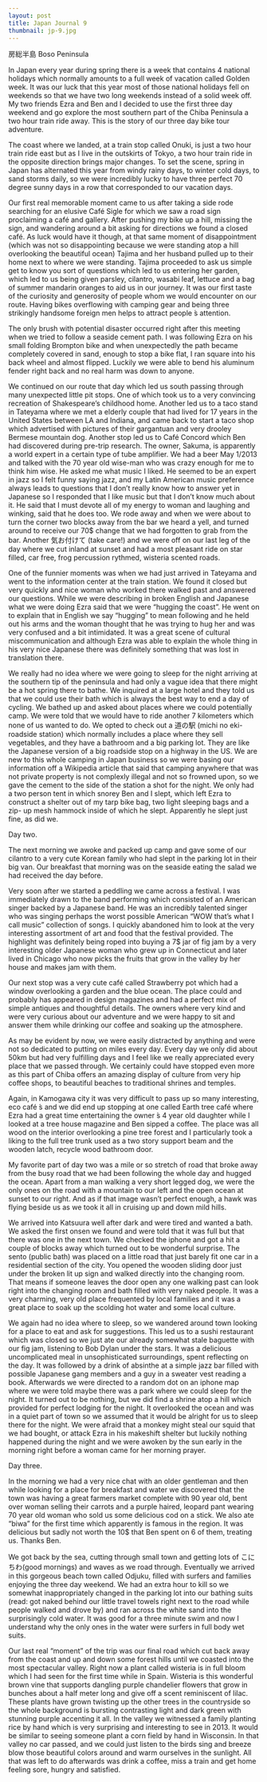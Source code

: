 ```yaml
---
layout: post
title: Japan Journal 9
thumbnail: jp-9.jpg
---
```


房総半島 Boso Peninsula

In Japan every year during spring there is a week that contains 4 national holidays which normally amounts to a full week of vacation called Golden week. It was our luck that this year most of those national holidays fell on weekends so that we have two long weekends instead of a solid week off. My two friends Ezra and Ben and I decided to use the first three day weekend and go explore the most southern part of the Chiba Peninsula a two hour train ride away. This is the story of our three day bike tour adventure.

The coast where we landed, at a train stop called Onuki, is just a two hour train ride east but as I live in the outskirts of Tokyo, a two hour train ride in the opposite direction brings major changes. To set the scene, spring in Japan has alternated this year from windy rainy days, to winter cold days, to sand storms daily, so we were incredibly lucky to have three perfect 70 degree sunny days in a row that corresponded to our vacation days.

Our first real memorable moment came to us after taking a side rode searching for an elusive Café Sigle for which we saw a road sign proclaiming a café and gallery. After pushing my bike up a hill, missing the sign, and wandering around a bit asking for directions we found a closed café. As luck would have it though, at that same moment of disappointment (which was not so disappointing because we were standing atop a hill overlooking the beautiful ocean) Tajima and her husband pulled up to their home next to where we were standing. Tajima proceeded to ask us simple get to know you sort of questions which led to us entering her garden, which led to us being given parsley, cilantro, wasabi leaf, lettuce and a bag of summer mandarin oranges to aid us in our journey. It was our first taste of the curiosity and generosity of people whom we would encounter on our route. Having bikes overflowing with camping gear and being three strikingly handsome foreign men helps to attract people ́s attention.

The only brush with potential disaster occurred right after this meeting when we tried to follow a seaside cement path. I was following Ezra on his small folding Brompton bike and when unexpectedly the path became completely covered in sand, enough to stop a bike flat, I ran square into his back wheel and almost flipped. Luckily we were able to bend his aluminum fender right back and no real harm was down to anyone.

We continued on our route that day which led us south passing through many unexpected little pit stops. One of which took us to a very convincing recreation of Shakespeare’s childhood home. Another led us to a taco stand in Tateyama where we met a elderly couple that had lived for 17 years in the United States between LA and Indiana, and came back to start a taco shop which advertised with pictures of their gargantuan and very drooley Bermese mountain dog. Another stop led us to Café Concord which Ben had discovered during pre-trip research. The owner, Sakuma, is apparently a world expert in a certain type of tube amplifier. We had a beer May 1/2013 and talked with the 70 year old wise-man who was crazy enough for me to think him wise. He asked me what music I liked. He seemed to be an expert in jazz so I felt funny saying jazz, and my Latin American music preference always leads to questions that I don’t really know how to answer yet in Japanese so I responded that I like music but that I don’t know much about it. He said that I must devote all of my energy to woman and laughing and winking, said that he does too. We rode away and when we were about to turn the corner two blocks away from the bar we heard a yell, and turned around to receive our 70$ change that we had forgotten to grab from the bar. Another 気お付けて (take care!) and we were off on our last leg of the day where we cut inland at sunset and had a most pleasant ride on star filled, car free, frog percussion rythmed, wisteria scented roads.

One of the funnier moments was when we had just arrived in Tateyama and went to the information center at the train station. We found it closed but very quickly and nice woman who worked there walked past and answered our questions. While we were describing in broken English and Japanese what we were doing Ezra said that we were “hugging the coast”. He went on to explain that in English we say “hugging” to mean following and he held out his arms and the woman thought that he was trying to hug her and was very confused and a bit intimidated. It was a great scene of cultural miscommunication and although Ezra was able to explain the whole thing in his very nice Japanese there was definitely something that was lost in translation there.

We really had no idea where we were going to sleep for the night arriving at the southern tip of the peninsula and had only a vague idea that there might be a hot spring there to bathe. We inquired at a large hotel and they told us that we could use their bath which is always the best way to end a day of cycling. We bathed up and asked about places where we could potentially camp. We were told that we would have to ride another 7 kilometers which none of us wanted to do. We opted to check out a 道の駅 (michi no eki-roadside station) which normally includes a place where they sell vegetables, and they have a bathroom and a big parking lot. They are like the Japanese version of a big roadside stop on a highway in the US. We are new to this whole camping in Japan business so we were basing our information off a Wikipedia article that said that camping anywhere that was not private property is not complexly illegal and not so frowned upon, so we gave the cement to the side of the station a shot for the night. We only had a two person tent in which snorey Ben and I slept, which left Ezra to construct a shelter out of my tarp bike bag, two light sleeping bags and a zip- up mesh hammock inside of which he slept. Apparently he slept just fine, as did we.

Day two.

The next morning we awoke and packed up camp and gave some of our cilantro to a very cute Korean family who had slept in the parking lot in their big van. Our breakfast that morning was on the seaside eating the salad we had received the day before.

Very soon after we started a peddling we came across a festival. I was immediately drawn to the band performing which consisted of an American singer backed by a Japanese band. He was an incredibly talented singer who was singing perhaps the worst possible American “WOW that’s what I call music” collection of songs. I quickly abandoned him to look at the very interesting assortment of art and food that the festival provided. The highlight was definitely being roped into buying a 7$ jar of fig jam by a very interesting older Japanese woman who grew up in Connecticut and later lived in Chicago who now picks the fruits that grow in the valley by her house and makes jam with them.

Our next stop was a very cute café called Strawberry pot which had a window overlooking a garden and the blue ocean. The place could and probably has appeared in design magazines and had a perfect mix of simple antiques and thoughtful details. The owners where very kind and were very curious about our adventure and we were happy to sit and answer them while drinking our coffee and soaking up the atmosphere.

As may be evident by now, we were easily distracted by anything and were not so dedicated to putting on miles every day. Every day we only did about 50km but had very fulfilling days and I feel like we really appreciated every place that we passed through. We certainly could have stopped even more as this part of Chiba offers an amazing display of culture from very hip coffee shops, to beautiful beaches to traditional shrines and temples.

Again, in Kamogawa city it was very difficult to pass up so many interesting, eco café ́s and we did end up stopping at one called Earth tree café where Ezra had a great time entertaining the owner ́s 4 year old daughter while I looked at a tree house magazine and Ben sipped a coffee. The place was all wood on the interior overlooking a pine tree forest and I particularly took a liking to the full tree trunk used as a two story support beam and the wooden latch, recycle wood bathroom door.

My favorite part of day two was a mile or so stretch of road that broke away from the busy road that we had been following the whole day and hugged the ocean. Apart from a man walking a very short legged dog, we were the only ones on the road with a mountain to our left and the open ocean at sunset to our right. And as if that image wasn’t perfect enough, a hawk was flying beside us as we took it all in cruising up and down mild hills.

We arrived into Katsuura well after dark and were tired and wanted a bath. We asked the first onsen we found and were told that it was full but that there was one in the next town. We checked the iphone and got a hit a couple of blocks away which turned out to be wonderful surprise. The sento (public bath) was placed on a little road that just barely fit one car in a residential section of the city. You opened the wooden sliding door just under the broken lit up sign and walked directly into the changing room. That means if someone leaves the door open any one walking past can look right into the changing room and bath filled with very naked people. It was a very charming, very old place frequented by local families and it was a great place to soak up the scolding hot water and some local culture.

We again had no idea where to sleep, so we wandered around town looking for a place to eat and ask for suggestions. This led us to a sushi restaurant which was closed so we just ate our already somewhat stale baguette with our fig jam, listening to Bob Dylan under the stars. It was a delicious uncomplicated meal in unsophisticated surroundings, spent reflecting on the day. It was followed by a drink of absinthe at a simple jazz bar filled with possible Japanese gang members and a guy in a sweater vest reading a book. Afterwards we were directed to a random dot on an iphone map where we were told maybe there was a park where we could sleep for the night. It turned out to be nothing, but we did find a shrine atop a hill which provided for perfect lodging for the night. It overlooked the ocean and was in a quiet part of town so we assumed that it would be alright for us to sleep there for the night. We were afraid that a monkey might steal our squid that we had bought, or attack Ezra in his makeshift shelter but luckily nothing happened during the night and we were awoken by the sun early in the morning right before a woman came for her morning prayer.

Day three.

In the morning we had a very nice chat with an older gentleman and then while looking for a place for breakfast and water we discovered that the town was having a great farmers market complete with 90 year old, bent over woman selling their carrots and a purple haired, leopard pant wearing 70 year old woman who sold us some delicious cod on a stick. We also ate “biwa” for the first time which apparently is famous in the region. It was delicious but sadly not worth the 10$ that Ben spent on 6 of them, treating us. Thanks Ben.

We got back by the sea, cutting through small town and getting lots of こにちわ(good mornings) and waves as we road through. Eventually we arrived in this gorgeous beach town called Odjuku, filled with surfers and families enjoying the three day weekend. We had an extra hour to kill so we somewhat inappropriately changed in the parking lot into our bathing suits (read: got naked behind our little travel towels right next to the road while people walked and drove by) and ran across the white sand into the surprisingly cold water. It was good for a three minute swim and now I understand why the only ones in the water were surfers in full body wet suits.

Our last real “moment” of the trip was our final road which cut back away from the coast and up and down some forest hills until we coasted into the most spectacular valley. Right now a plant called wisteria is in full bloom which I had seen for the first time while in Spain. Wisteria is this wonderful brown vine that supports dangling purple chandelier flowers that grow in bunches about a half meter long and give off a scent reminiscent of lilac. These plants have grown twisting up the other trees in the countryside so the whole background is bursting contrasting light and dark green with stunning purple accenting it all. In the valley we witnessed a family planting rice by hand which is very surprising and interesting to see in 2013. It would be similar to seeing someone plant a corn field by hand in Wisconsin. In that valley no car passed, and we could just listen to the birds sing and breeze blow those beautiful colors around and warm ourselves in the sunlight. All that was left to do afterwards was drink a coffee, miss a train and get home feeling sore, hungry and satisfied. 

